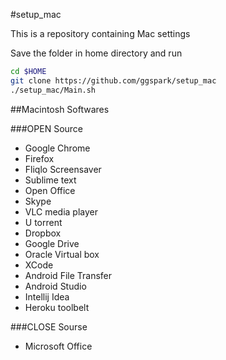 #setup_mac

This is a repository containing Mac settings 


Save the folder in home directory and run

```sh
cd $HOME
git clone https://github.com/ggspark/setup_mac 
./setup_mac/Main.sh
```

##Macintosh Softwares

###OPEN Source
* Google Chrome
* Firefox
* Fliqlo Screensaver
* Sublime text
* Open Office
* Skype
* VLC media player
* U torrent
* Dropbox
* Google Drive
* Oracle Virtual box
* XCode
* Android File Transfer
* Android Studio
* Intellij Idea
* Heroku toolbelt

###CLOSE Sourse
* Microsoft Office
